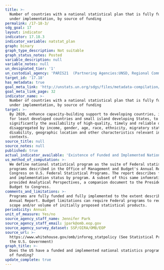 ```yaml
---
title: >-
  Number of countries with a national statistical plan that is fully funded and
  under implementation, by source of funding
permalink: /17-18-3/
sdg_goal: 17
layout: indicator
indicator: 17.18.3
indicator_variable: natstat_plan
graph: binary
graph_type_description: Not suitable
graph_status_notes: Posted
variable_description: null
variable_notes: null
un_designated_tier: '1'
un_custodial_agency: 'PARIS21  (Partnering Agencies:UNSD, Regional Commissions, World Bank)'
target_id: '17.18'
has_metadata: true
goal_meta_link: 'http://unstats.un.org/sdgs/files/metadata-compilation/Metadata-Goal-17.pdf'
goal_meta_link_page: 32
indicator_name: >-
  Number of countries with a national statistical plan that is fully funded and
  under implementation, by source of funding
target: >-
  By 2020, enhance capacity-building support to developing countries, including
  for least developed countries and small island developing States, to increase
  significantly the availability of high-quality, timely and reliable data
  disaggregated by income, gender, age, race, ethnicity, migratory status,
  disability, geographic location and other characteristics relevant in national
  contexts.
source_title: null
source_notes: null
published: true
actual_indicator_available: 'Existence of Funded and Implemented National Statistical Program '
us_method_of_computation: >-
  We define national statistical program as the suite of Federal statistical
  programs described in the Office of Management and Budget's Annual Report to
  Congress on U.S. Federal Statistical Programs. The report describes funding
  and implementation status by program. A subset of this same infomration is
  provided Analytical Perspectives, a companion document to the President's
  Budget to Congress.
comments_and_limitations: >-
  Programs are fully funded and fully implemented to the extent described in the
  Annual Report. Budget limitations can require Federal programs to reduce the
  scope and/or volume of initially proposed statistical products.
periodicity: Annual
unit_of_measure: Yes/no
source_agency_staff_name: Jennifer Park
source_agency_staff_email: jpark@omb.eop.gov
source_agency_survey_dataset: SSP/OIRA/OMB/EOP
source_url: >-
  https://www.whitehouse.gov/omb/inforeg_statpolicy (See Statistical Programs of
  the U.S. Government)
graph_title: >-
  Does the US have a funded and implemented national statistics program? Source
  of funding?
update_complete: true
---
```

